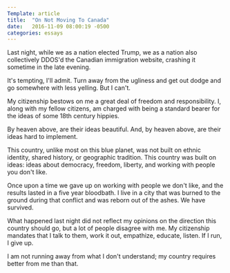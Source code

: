 ```yaml
---
Template: article
title:  "On Not Moving To Canada"
date:   2016-11-09 08:00:19 -0500
categories: essays
---
```


Last night, while we as a nation elected Trump, we as a nation also collectively DDOS'd the Canadian immigration website, crashing it sometime in the late evening.
<!--more-->
It's tempting, I'll admit. Turn away from the ugliness and get out dodge and go somewhere with less yelling. But I can't.

My citizenship bestows on me a great deal of freedom and responsibility.
I, along with my fellow citizens, am charged with being a standard bearer for the ideas of some 18th century hippies.

By heaven above, are their ideas beautiful. And, by heaven above, are their ideas hard to implement.

This country, unlike most on this blue planet, was not built on ethnic identity, shared history, or geographic tradition.
This country was built on ideas: ideas about democracy, freedom, liberty, and working with people you don't like.

Once upon a time we gave up on working with people we don't like, and the results lasted in a five year bloodbath.
I live in a city that was burned to the ground during that conflict and was reborn out of the ashes.
We have survived.

What happened last night did not reflect my opinions on the direction this country should go, but a lot of people disagree with me.
My citizenship mandates that I talk to them, work it out, empathize, educate, listen. If I run, I give up.

I am not running away from what I don't understand; my country requires better from me than that.
